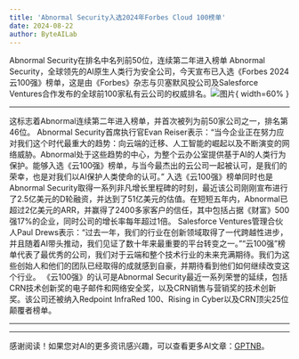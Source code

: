 ```yaml
---
title: 'Abnormal Security入选2024年Forbes Cloud 100榜单'
date: 2024-08-22
author: ByteAILab
---
```


Abnormal Security在排名中名列前50位，连续第二年进入榜单
Abnormal Security，全球领先的AI原生人类行为安全公司，今天宣布已入选《Forbes 2024云100强》榜单，这是由《Forbes》杂志与贝塞默风投公司及Salesforce Ventures合作发布的全球前100家私有云公司的权威排名。![图片](https://ai-techpark.com/wp-content/uploads/2024/08/Abnorma-960x540.jpg){ width=60% }

---
这标志着Abnormal连续第二年进入榜单，并首次被列为前50家公司之一，排名第46位。
Abnormal Security首席执行官Evan Reiser表示：“当今企业正在努力应对我们这个时代最重大的趋势：向云端的迁移、人工智能的崛起以及不断演变的网络威胁。Abnormal处于这些趋势的中心，为整个云办公室提供基于AI的人类行为保护。能够入选《云100强》榜单，与当今最杰出的云公司一起被认可，是我们的荣幸，也是对我们以AI保护人类使命的认可。”
入选《云100强》榜单同时也是Abnormal Security取得一系列非凡增长里程碑的时刻，最近该公司刚刚宣布进行了2.5亿美元的D轮融资，并达到了51亿美元的估值。在短短五年内，Abnormal已超过2亿美元的ARR，并赢得了2400多家客户的信任，其中包括占据《财富》500强17%的企业，同时公司的增长率每年超过1倍。
Salesforce Ventures管理合伙人Paul Drews表示：“过去一年，我们的行业在创新领域取得了一代跨越性进步，并且随着AI带头推动，我们见证了数十年来最重要的平台转变之一。”“云100强”榜单代表了最优秀的公司，我们对于云端和整个技术行业的未来充满期待。我们为这些创始人和他们的团队已经取得的成就感到自豪，并期待看到他们如何继续改变这个行业。
《云100强》的认可是Abnormal Security最近一系列荣誉的延续，包括CRN技术创新奖的电子邮件和网络安全奖，以及CRN销售与营销奖的技术创新奖。该公司还被纳入Redpoint InfraRed 100、Rising in Cyber以及CRN顶尖25位颠覆者榜单。

---
---
感谢阅读！如果您对AI的更多资讯感兴趣，可以查看更多AI文章：[GPTNB](https://gptnb.com)。